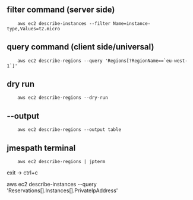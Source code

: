 ## filter command (server side)
        
        aws ec2 describe-instances --filter Name=instance-type,Values=t2.micro


## query command (client side/universal)

        aws ec2 describe-regions --query 'Regions[?RegionName==`eu-west-1`]'


## dry run

        aws ec2 describe-regions --dry-run


## --output 
        aws ec2 describe-regions --output table



## jmespath terminal 
        
        aws ec2 describe-regions | jpterm

exit -> ctrl+c


aws ec2 describe-instances --query 'Reservations[].Instances[].PrivateIpAddress'
